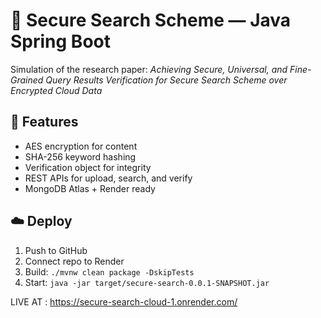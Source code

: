 # 🔐 Secure Search Scheme — Java Spring Boot

Simulation of the research paper: *Achieving Secure, Universal, and Fine-Grained Query Results Verification for Secure Search Scheme over Encrypted Cloud Data*

## 🚀 Features
- AES encryption for content
- SHA-256 keyword hashing
- Verification object for integrity
- REST APIs for upload, search, and verify
- MongoDB Atlas + Render ready

## ☁️ Deploy
1. Push to GitHub  
2. Connect repo to Render  
3. Build: `./mvnw clean package -DskipTests`  
4. Start: `java -jar target/secure-search-0.0.1-SNAPSHOT.jar`

LIVE AT : https://secure-search-cloud-1.onrender.com/
